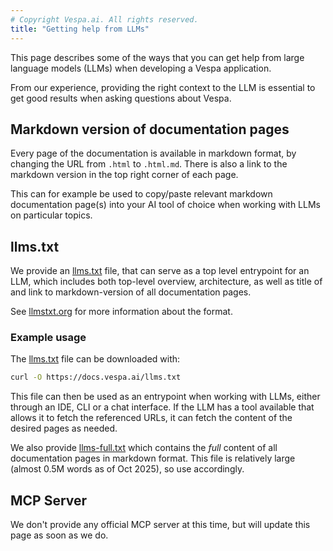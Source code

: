 ```yaml
---
# Copyright Vespa.ai. All rights reserved.
title: "Getting help from LLMs"
---
```


This page describes some of the ways that you can get help from large language models (LLMs) when developing a Vespa application.

From our experience, providing the right context to the LLM is essential to get good results when asking questions about Vespa.

## Markdown version of documentation pages

Every page of the documentation is available in markdown format, by changing the URL from `.html` to `.html.md`.
There is also a link to the markdown version in the top right corner of each page.

This can for example be used to copy/paste relevant markdown documentation page(s) into your AI tool of choice when working with LLMs on particular topics.

## llms.txt

We provide an [llms.txt](../llms.txt) file, that can serve as a top level entrypoint for an LLM, which includes both top-level overview, architecture, as well as title of and link to markdown-version of all documentation pages.

See [llmstxt.org](https://llmstxt.org/) for more information about the format.

### Example usage

The [llms.txt](../llms.txt) file can be downloaded with:

```bash
curl -O https://docs.vespa.ai/llms.txt
```

This file can then be used as an entrypoint when working with LLMs, either through an IDE, CLI or a chat interface.
If the LLM has a tool available that allows it to fetch the referenced URLs, it can fetch the content of the desired pages as needed.

We also provide [llms-full.txt](../llms-full.txt) which contains the _full_ content of all documentation pages in markdown format. 
This file is relatively large (almost 0.5M words as of Oct 2025), so use accordingly.

## MCP Server

We don't provide any official MCP server at this time, but will update this page as soon as we do.
